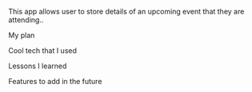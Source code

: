 

This app allows user to store details of an upcoming event that they are attending..

My plan

Cool tech that I used

Lessons I learned

Features to add in the future
